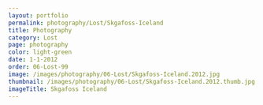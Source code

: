 ```yaml
---
layout: portfolio
permalink: photography/Lost/Skgafoss-Iceland
title: Photography
category: Lost
page: photography
color: light-green
date: 1-1-2012
order: 06-Lost-99
image: /images/photography/06-Lost/Skgafoss-Iceland.2012.jpg
thumbnail: /images/photography/06-Lost/Skgafoss-Iceland.2012.thumb.jpg
imageTitle: Skgafoss Iceland
---
```

